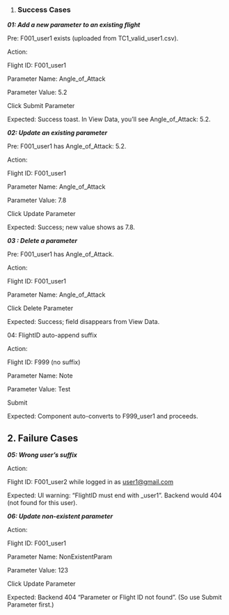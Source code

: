 1. ### **Success Cases**



***01: Add a new parameter to an existing flight***



Pre: F001\_user1 exists (uploaded from TC1\_valid\_user1.csv).



Action:



Flight ID: F001\_user1



Parameter Name: Angle\_of\_Attack



Parameter Value: 5.2



Click Submit Parameter



Expected: Success toast. In View Data, you’ll see Angle\_of\_Attack: 5.2.







***02: Update an existing parameter***



Pre: F001\_user1 has Angle\_of\_Attack: 5.2.



Action:



Flight ID: F001\_user1



Parameter Name: Angle\_of\_Attack



Parameter Value: 7.8



Click Update Parameter



Expected: Success; new value shows as 7.8.





***03 : Delete a parameter***



Pre: F001\_user1 has Angle\_of\_Attack.



Action:



Flight ID: F001\_user1



Parameter Name: Angle\_of\_Attack



Click Delete Parameter



Expected: Success; field disappears from View Data.





04: FlightID auto-append suffix



Action:



Flight ID: F999 (no suffix)



Parameter Name: Note



Parameter Value: Test



Submit



Expected: Component auto-converts to F999\_user1 and proceeds.



## 2\. **Failure Cases**



***05: Wrong user’s suffix***



Action:



Flight ID: F001\_user2 while logged in as user1@gmail.com



Expected: UI warning: “FlightID must end with \_user1”. Backend would 404 (not found for this user).







***06: Update non-existent parameter***



Action:



Flight ID: F001\_user1



Parameter Name: NonExistentParam



Parameter Value: 123



Click Update Parameter



Expected: Backend 404 “Parameter or Flight ID not found”. (So use Submit Parameter first.)








